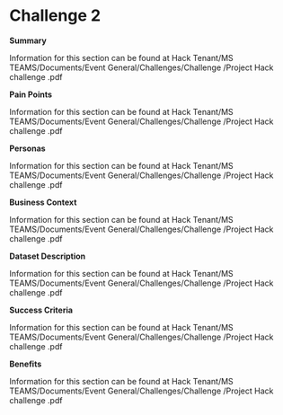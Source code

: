 # Challenge 2
 
**<Name of Challenge>**
 
**Summary**

Information for this section can be found at  Hack Tenant/MS TEAMS/Documents/Event General/Challenges/Challenge <number>/Project Hack <number> challenge <number>.pdf
 
**Pain Points**

Information for this section can be found at  Hack Tenant/MS TEAMS/Documents/Event General/Challenges/Challenge <number>/Project Hack <number> challenge <number>.pdf
 
**Personas**

Information for this section can be found at  Hack Tenant/MS TEAMS/Documents/Event General/Challenges/Challenge <number>/Project Hack <number> challenge <number>.pdf
 
**Business Context**

Information for this section can be found at  Hack Tenant/MS TEAMS/Documents/Event General/Challenges/Challenge <number>/Project Hack <number> challenge <number>.pdf
 
**Dataset Description**

Information for this section can be found at  Hack Tenant/MS TEAMS/Documents/Event General/Challenges/Challenge <number>/Project Hack <number> challenge <number>.pdf
 
**Success Criteria**

Information for this section can be found at  Hack Tenant/MS TEAMS/Documents/Event General/Challenges/Challenge <number>/Project Hack <number> challenge <number>.pdf
 
**Benefits**

Information for this section can be found at  Hack Tenant/MS TEAMS/Documents/Event General/Challenges/Challenge <number>/Project Hack <number> challenge <number>.pdf
